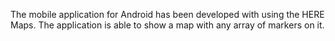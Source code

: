 The mobile application for Android has been developed with using the HERE Maps. The application is able to show a map with 
any array of markers on it.
